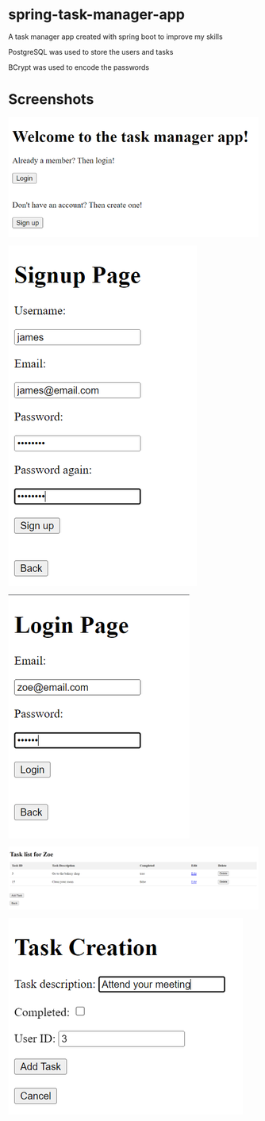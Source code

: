 # spring-task-manager-app
A task manager app created with spring boot to improve my skills  
  
PostgreSQL was used to store the users and tasks  
  
BCrypt was used to encode the passwords

# Screenshots
![Main Page](https://github.com/Eren4/spring-task-manager-app/blob/master/screenshots/main-page.png?raw=true)  

![Signup Page](https://github.com/Eren4/spring-task-manager-app/blob/master/screenshots/signup-page.png)  

![Login Page](https://github.com/Eren4/spring-task-manager-app/blob/master/screenshots/login-page.png)  

![Task List](https://github.com/Eren4/spring-task-manager-app/blob/master/screenshots/task-list.png)  

![Task Creation](https://github.com/Eren4/spring-task-manager-app/blob/master/screenshots/task-creation.png)
